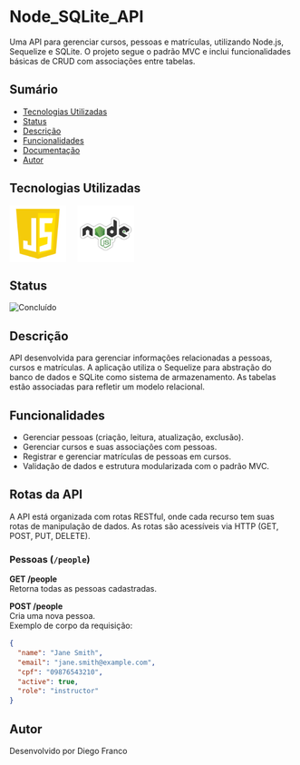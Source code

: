 # Node_SQLite_API

Uma API para gerenciar cursos, pessoas e matrículas, utilizando Node.js, Sequelize e SQLite. O projeto segue o padrão MVC e inclui funcionalidades básicas de CRUD com associações entre tabelas.

## Sumário

- [Tecnologias Utilizadas](#tecnologias-utilizadas)
- [Status](#status)
- [Descrição](#descrição)
- [Funcionalidades](#funcionalidades)
- [Documentação](#documentação)
- [Autor](#autor)

## Tecnologias Utilizadas

<div style="display: flex; flex-direction: row;">
  <div style="margin-right: 20px; display: flex; justify-content: flex-start;">
    <img src="images/js.png" alt="JavaScript Logo" width="100"/>
  </div>
  <div style="margin-right: 20px; display: flex; justify-content: flex-start;">
    <img src="images/node.png" alt="Node.js Logo" width="100"/>
  </div>
</div>

## Status

![Concluído](http://img.shields.io/static/v1?label=STATUS&message=CONCLUIDO&color=GREEN&style=for-the-badge)

## Descrição

API desenvolvida para gerenciar informações relacionadas a pessoas, cursos e matrículas. A aplicação utiliza o Sequelize para abstração do banco de dados e SQLite como sistema de armazenamento. As tabelas estão associadas para refletir um modelo relacional.

## Funcionalidades

- Gerenciar pessoas (criação, leitura, atualização, exclusão).
- Gerenciar cursos e suas associações com pessoas.
- Registrar e gerenciar matrículas de pessoas em cursos.
- Validação de dados e estrutura modularizada com o padrão MVC.

## Rotas da API

A API está organizada com rotas RESTful, onde cada recurso tem suas rotas de manipulação de dados. As rotas são acessíveis via HTTP (GET, POST, PUT, DELETE).

### Pessoas (`/people`)

**GET /people**  
Retorna todas as pessoas cadastradas.

**POST /people**  
Cria uma nova pessoa.  
Exemplo de corpo da requisição:
```json
{
  "name": "Jane Smith",
  "email": "jane.smith@example.com",
  "cpf": "09876543210",
  "active": true,
  "role": "instructor"
}
```

## Autor
Desenvolvido por Diego Franco
